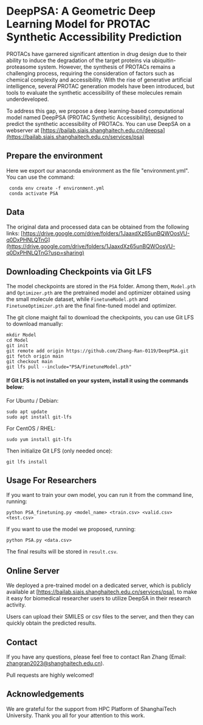 # DeepPSA: A Geometric Deep Learning Model for PROTAC Synthetic Accessibility Prediction
PROTACs have garnered significant attention in drug design due to their ability to induce the degradation of the target proteins via ubiquitin-proteasome system. However, the synthesis of PROTACs remains a challenging process, requiring the consideration of factors such as chemical complexity and accessibility. With the rise of generative artificial intelligence, several PROTAC generation models have been introduced, but tools to evaluate the synthetic accessibility of these molecules remain underdeveloped. 

To address this gap, we propose a deep learning-based computational model named DeepPSA (PROTAC Synthetic Accessibility), designed to predict the synthetic accessibility of PROTACs. You can use DeepSA on a webserver at [https://bailab.siais.shanghaitech.edu.cn/deepsa](https://bailab.siais.shanghaitech.edu.cn/services/psa)

## Prepare the environment
Here we export our anaconda environment as the file "environment.yml". You can use the command:
```
 conda env create -f environment.yml
 conda activate PSA
```
## Data
The original data and processed data can be obtained from the following links:
[https://drive.google.com/drive/folders/1JaaxdXz65unBQWOosVU-q0DxPHNLQTnG](https://drive.google.com/drive/folders/1JaaxdXz65unBQWOosVU-q0DxPHNLQTnG?usp=sharing)

## Downloading Checkpoints via Git LFS
The model checkpoints are stored in the `PSA` folder. Among them, `Model.pth` and `Optimizer.pth` are the pretrained model and optimizer obtained using the small molecule dataset, while `FinetuneModel.pth` and `FinetuneOptimizer.pth` are the final fine-tuned model and optimizer.

The git clone maight fail to download the checkpoints, you can use Git LFS to download manually:
 ```
mkdir Model
cd Model
git init
git remote add origin https://github.com/Zhang-Ran-0119/DeepPSA.git
git fetch origin main
git checkout main
git lfs pull --include="PSA/FinetuneModel.pth"
```
#### If Git LFS is not installed on your system, install it using the commands below:
For Ubuntu / Debian:
```
sudo apt update
sudo apt install git-lfs
```
For CentOS / RHEL:
```
sudo yum install git-lfs
```
Then initialize Git LFS (only needed once):
```
git lfs install
```
 

## Usage For Researchers

If you want to train your own model, you can run it from the command line,
running:
```
python PSA_finetuning.py <model_name> <train.csv> <valid.csv> <test.csv>
```
If you want to use the model we proposed,
running:
```
python PSA.py <data.csv>
```
The final results will be stored in `result.csv`.

## Online Server
We deployed a pre-trained model on a dedicated server, which is publicly available at [https://bailab.siais.shanghaitech.edu.cn/services/psa], to make it easy for biomedical researcher users to utilize DeepSA in their research activity.

Users can upload their SMILES or csv files to the server, and then they can quickly obtain the predicted results.

## Contact
If you have any questions, please feel free to contact Ran Zhang (Email: zhangran2023@shanghaitech.edu.cn).

Pull requests are highly welcomed!

## Acknowledgements
We are grateful for the support from HPC Platform of ShanghaiTech University.
Thank you all for your attention to this work.
